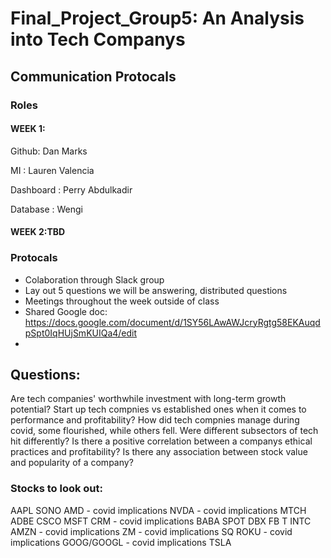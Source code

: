 # Final_Project_Group5: An Analysis into Tech Companys  

## Communication Protocals 
### Roles
#### WEEK 1:

Github: Dan Marks

MI : Lauren Valencia

Dashboard : Perry Abdulkadir

Database : Wengi 

#### WEEK 2:TBD

### Protocals
- Colaboration through Slack group
- Lay out 5 questions we will be answering, distributed questions
- Meetings throughout the week outside of class
- Shared Google doc: https://docs.google.com/document/d/1SY56LAwAWJcryRgtg58EKAuqdpSpt0IqHUjSmKUIQa4/edit
- 


## Questions:

Are tech companies' worthwhile investment with long-term growth potential?
Start up tech compnies vs established ones when it comes to performance and profitability?
How did tech compnies manage during covid, some flourished, while others fell. Were different subsectors of tech hit differently?
Is there a positive correlation between a companys ethical practices and profitability?
Is there any association between stock value and popularity of a company?


### Stocks to look out:
AAPL
SONO
AMD - covid implications
NVDA - covid implications
MTCH
ADBE
CSCO
MSFT
CRM - covid implications
BABA
SPOT
DBX
FB
T
INTC
AMZN - covid implications
ZM - covid implications
SQ
ROKU - covid implications
GOOG/GOOGL - covid implications
TSLA
